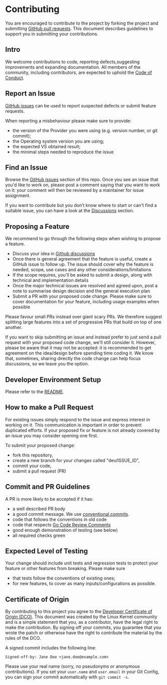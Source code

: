 # Contributing

You are encouraged to contribute to the project by forking the project and submitting [GitHub pull requests](https://github.com/EnterpriseDB/terraform-provider-biganimal/pulls). This document describes guidelines to support you in submitting your contributions.

## Intro

We welcome contributions to code, reporting defects,suggesting improvements and expanding documentation. All members of the community, including contributors, are expected to uphold the [Code of Conduct](./CODE_OF_CONDUCT.md).

## Report an Issue

[GitHub issues](https://github.com/EnterpriseDB/terraform-provider-biganimal/issues) can be used to report suspected defects or submit feature requests.

When reporting a misbehaviour please make sure to provide:

- the version of the Provider you were using (e.g. version number, or git commit);
- the Operating system version you are using;
- the expected VS obtained result;
- the minimal steps needed to reproduce the issue

## Find an Issue

Browse the [GitHub issues](https://github.com/EnterpriseDB/terraform-provider-biganimal/issues) section of this repo. Once you see an issue that you'd like to work on, please post a comment saying that you want to work on it: your comment will then be reviewed by a maintainer for issue assignment.

If you want to contribute but you don’t know where to start or can't find a suitable issue, you can have a look at the [Discussions](https://github.com/EnterpriseDB/terraform-provider-biganimal/discussionssection) section.

## Proposing a Feature

We recommend to go through the following steps when wishing to propose a feature.

- Discuss your idea in [Github discussions](https://github.com/EnterpriseDB/terraform-provider-biganimal/discussionssection)
- Once there is general agreement that the feature is useful, create a GitHub issue to follow up. The issue should cover why the feature is needed, scope, use cases and any other considerations/limitations
- If the scope requires, you'll be asked to submit a design, along with technical and implementation details
- Once the major technical issues are resolved and agreed upon, post a note to summarise design decision and the general execution plan
- Submit a PR with your proposed code change. Please make sure to cover documentation for your feature, including usage examples when possible

Please favour small PRs instead over giant scary PRs. We therefore suggest splitting large features into a set of progressive PRs that build on top of one another.

If you want to skip submitting an issue and instead prefer to just send a pull request with your proposed code change, we'll still consider it. However, please be aware that it may not be accepted: it is recommended to get agreement on the idea/design before spending time coding it. We know that, sometimes, sharing directly the code change can help focus discussions, so we leave you the option.

## Developer Environment Setup

Please refer to the [README](https://github.com/EnterpriseDB/terraform-provider-biganimal/blob/main/README.md).

## How to make a Pull Request

For existing issues simply respond to the issue and express interest in working on it. This communication is important in order to  prevent duplicated efforts. If your proposed fix or feature is not already covered by an issue you may consider opening one first.

To submit your proposed change:

- fork this repository,
- create a new branch for your changes called "dev/ISSUE_ID",
- commit your code,
- submit a pull request (PR)

## Commit and PR Guidelines

A PR is more likely to be accepted if it has:

- a well described PR body
- a good commit message. We use [conventional commits](https://www.conventionalcommits.org/en/v1.0.0/).
- code that follows the conventions in old code
- code that respects [Go Code Review Comments](https://github.com/golang/go/wiki/CodeReviewComments)
- good enough demonstration of testing (see below)
- all required checks green

## Expected Level of Testing

Your change should include unit tests and regression tests to protect your feature or other features from breaking. Please make sure

- that tests follow the conventions of existing ones;
- for new features, to cover as many inputs/configurations as possible.

## Certificate of Origin

By contributing to this project you agree to the [Developer Certificate of Origin (DCO)](https://developercertificate.org/). This document was created by the Linux Kernel community and is a simple statement that you, as a contributor, have the legal right to make the contribution. By signing off your commits, you guarantee that you wrote the patch or otherwise have the right to contribute the material by the rules of the DCO.

A signed commit includes the following line:
```
Signed-off-by: Jane Doe <jane.doe@example.com>
```
Please use your real name (sorry, no pseudonyms or anonymous contributions).
If you set your `user.name` and `user.email` in your Git Config, you can sign your
commit automatically with `git commit -s`.